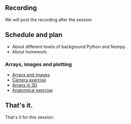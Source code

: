 ## Recording

We will post the recording after the session

## Schedule and plan

* About different levels of background Python and Numpy.
* About homework.

### Arrays, images and plotting

* [Arrays and images](https://textbook.nipraxis.org/arrays_and_images)
* [Camera
  exercise](https://hub.nipraxis.org/hub/user-redirect/git-pull?repo=https%3A//github.com/nipraxis/camera&subPath=camera.ipynb)
* [Arrays in 3D](https://textbook.nipraxis.org/arrays_3d)
* [Anatomical
  exercise](https://hub.nipraxis.org/hub/user-redirect/git-pull?repo=https%3A//github.com/nipraxis/anatomical&subPath=anatomical.ipynb)

## That's it.

That's it for this session.
